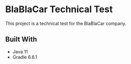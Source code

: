 # BlaBlaCar Technical Test

This project is a technical test for the BlaBlaCar company. 

## Built With

* Java 11
* Gradle 6.6.1
